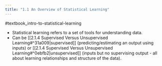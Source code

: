 ```yaml
---
title: "1.1 An Overview of Statistical Learning"
---
```

#textbook_intro-to-statistical-learning

- Statistical learning refers to a set of tools for understanding data.
- Can be [[2.1.4 Supervised Versus Unsupervised Learning#^31a009|supervised]] (predicting/estimating an output using inputs) or [[2.1.4 Supervised Versus Unsupervised Learning#^0ebfb2|unsupervised]] (inputs but no supervising output - all about learning relationships and structure of the data).
